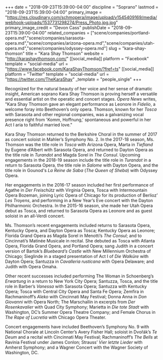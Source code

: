 +++
date = "2018-09-23T15:39:00-04:00"
discipline = "Soprano"
lastmod = "2018-09-23T15:39:00-04:00"
primary_image = "https://res.cloudinary.com/schmopera/image/upload/v1545409169/media/webhook-uploads/1537731298274/Press_Photo.jpg.jpg"
primary_image_credit = "Devon Cass"
publishDate = "2018-09-23T15:39:00-04:00"
related_companies = ["scene/companies/portland-opera.md","scene/companies/sarasota-opera.md","scene/companies/arizona-opera.md","scene/companies/utah-opera.md","scene/companies/odyssey-opera.md"]
slug = "kara-shay-thomson"
title = "Kara Shay Thomson"
website = "http://karashaythomson.com/"
[[social_media]]
platform = "Facebook"
template = "social-media"
url = "https://www.facebook.com/KaraShayThomson/?fref=ts"
[[social_media]]
platform = "Twitter"
template = "social-media"
url = "https://twitter.com/TheKaraShay"
_template = "people_single"
+++

Recognized for the natural beauty of her voice and her sense of dramatic insight, American soprano Kara Shay Thomson is proving herself a versatile and essential artist on the operatic and concert stages. *Opera News* writes, "Kara Shay Thomson gave an elegant performance as Leonore in *Fidelio*, a welcome foray into Beethoven’s only opera. Thomson, known for her *Tosca* with Sarasota and other regional companies, was a galvanizing vocal presence right from 'Komm, Hoffnung,' spontaneous and powerful in her Act I aria to faithful married love." 

Kara Shay Thomson returned to the Berkshire Choral in the summer of 2017 as concert soloist in Mahler’s Symphony No. 2. In the 2017-18 season, Ms. Thomson was the title role in *Tosca* with Arizona Opera, Marta in *Tiefland* by Eugene d’Albert with Sarasota Opera, and returned to Dayton Opera as the title role in *Turandot* and Magda Sorel in *The Consul*. Upcoming engagements in the 2018-19 season include the title role in *Turandot* in a return to Sarasota Opera, the title role in *Salome* with Dayton Opera, and the title role in Gounod's *La Reine de Saba* (*The Queen of Sheba*) with Odyssey Opera. 

Her engagements in the 2016-17 season included her first performance of Agathe in *Der Freischütz* with Virginia Opera, Tosca with Intermountain Opera Bozeman, joining Lyric Opera of Chicago for its production of Berlioz’ *Les Troyens*, and performing in a New Year’s Eve concert with the Dayton Philharmonic Orchestra. In the 2015-16 season, she made her Utah Opera debut as Tosca, and returned to Sarasota Opera as Leonore and as guest soloist in an all-Verdi concert.

Ms. Thomson’s recent engagements included returns to Sarasota Opera, Kentucky Opera, and Dayton Opera as Tosca; Kentucky Opera as Leonore; Florida Grand Opera as Magda Sorel in Menotti’s *The Consul*; and to Cincinnati’s Matinée Musicale in recital. She debuted as Tosca with Atlanta Opera, Florida Grand Opera, and Portland Opera; sang Judith in a concert version of Bartok’s *Bluebeard’s Castle* with New Millennium Orchestra of Chicago; Sieglinde in a staged presentation of Act I of *Die Walküre* with Dayton Opera; Santuzza in *Cavalleria rusticana* with Opera Delaware; and Judith with Opera Omaha.  

Other recent successes included performing The Woman in Schoenberg’s *Erwartung* in a return to New York City Opera; Santuzza, Tosca, and the title role in Barber’s *Vanessa* with Sarasota Opera; Santuzza with Kentucky Opera; Tosca with Central City Opera and Santa Fe Opera; Zemfira in Rachmaninoff’s *Aleko* with Cincinnati May Festival; Donna Anna in *Don Giovanni* with Opera North; The Marschallin in excerpts from *Der Rosenkavalier* with Quad City Symphony; Marietta in *Die tote Stadt* with Washington, DC’s Summer Opera Theatre Company; and Female Chorus in *The Rape of Lucretia* with Chicago Opera Theater.  

Concert engagements have included Beethoven’s Symphony No. 9 with National Chorale at Lincoln Center’s Avery Fisher Hall; soloist in Dvořák’s *Te Deum* and a recital with Cincinnati May Festival; Rachmaninoff’s *The Bells* at Ravinia Festival under James Conlon; Strauss’ *Vier letzte Lieder* with Amherst Symphony; and a Wagner Concert with the Wagner Society of Washington, DC.
